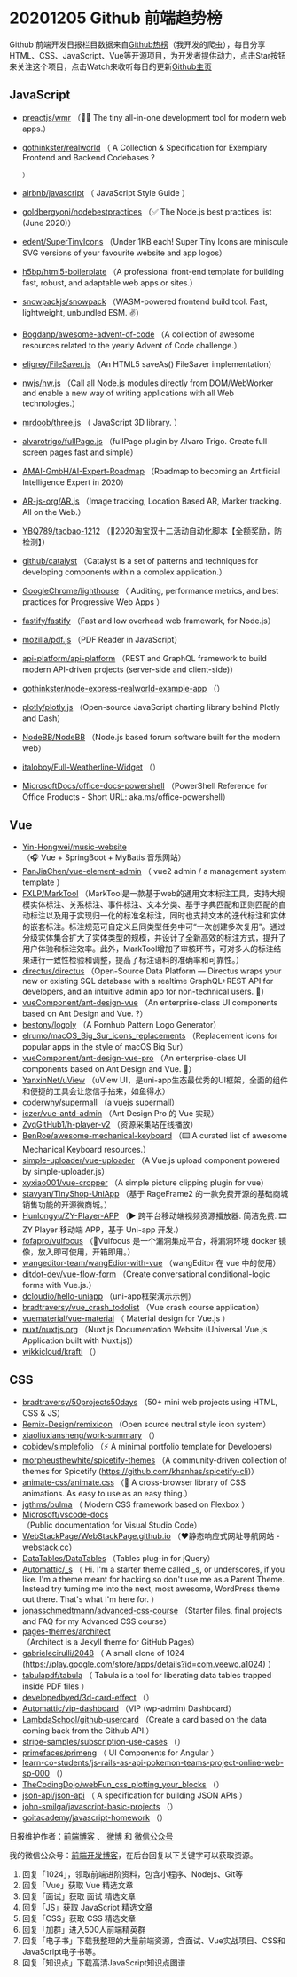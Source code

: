 # 20201205 Github 前端趋势榜

Github 前端开发日报栏目数据来自[Github热榜](https://github.qdkfweb.cn/)（我开发的爬虫），每日分享HTML、CSS、JavaScript、Vue等开源项目，为开发者提供动力，点击Star按钮来关注这个项目，点击Watch来收听每日的更新[Github主页](https://github.com/kujian/githubTrending)
## JavaScript

* [preactjs/wmr](https://github.com/preactjs/wmr) （&#x1f469;‍&#x1f680; The tiny all-in-one development tool for modern web apps.）
* [gothinkster/realworld](https://github.com/gothinkster/realworld) （
        A Collection &amp; Specification for Exemplary Frontend and Backend Codebases ?

      ）
* [airbnb/javascript](https://github.com/airbnb/javascript) （
        JavaScript Style Guide
      ）
* [goldbergyoni/nodebestpractices](https://github.com/goldbergyoni/nodebestpractices) （✅ The Node.js best practices list (June 2020)）
* [edent/SuperTinyIcons](https://github.com/edent/SuperTinyIcons) （Under 1KB each! Super Tiny Icons are miniscule SVG versions of your favourite website and app logos）
* [h5bp/html5-boilerplate](https://github.com/h5bp/html5-boilerplate) （A professional front-end template for building fast, robust, and adaptable web apps or sites.）
* [snowpackjs/snowpack](https://github.com/snowpackjs/snowpack) （WASM-powered frontend build tool. Fast, lightweight, unbundled ESM. ✌️）
* [Bogdanp/awesome-advent-of-code](https://github.com/Bogdanp/awesome-advent-of-code) （A collection of awesome resources related to the yearly Advent of Code challenge.）
* [eligrey/FileSaver.js](https://github.com/eligrey/FileSaver.js) （An HTML5 saveAs() FileSaver implementation）
* [nwjs/nw.js](https://github.com/nwjs/nw.js) （Call all Node.js modules directly from DOM/WebWorker and enable a new way of writing applications with all Web technologies.）
* [mrdoob/three.js](https://github.com/mrdoob/three.js) （
        JavaScript 3D library.
      ）
* [alvarotrigo/fullPage.js](https://github.com/alvarotrigo/fullPage.js) （fullPage plugin by Alvaro Trigo. Create full screen pages fast and simple）
* [AMAI-GmbH/AI-Expert-Roadmap](https://github.com/AMAI-GmbH/AI-Expert-Roadmap) （Roadmap to becoming an Artificial Intelligence Expert in 2020）
* [AR-js-org/AR.js](https://github.com/AR-js-org/AR.js) （Image tracking, Location Based AR, Marker tracking. All on the Web.）
* [YBQ789/taobao-1212](https://github.com/YBQ789/taobao-1212) （&#x1f680;2020淘宝双十二活动自动化脚本【全额奖励，防检测】）
* [github/catalyst](https://github.com/github/catalyst) （Catalyst is a set of patterns and techniques for developing components within a complex application.）
* [GoogleChrome/lighthouse](https://github.com/GoogleChrome/lighthouse) （
        Auditing, performance metrics, and best practices for Progressive Web Apps
      ）
* [fastify/fastify](https://github.com/fastify/fastify) （Fast and low overhead web framework, for Node.js）
* [mozilla/pdf.js](https://github.com/mozilla/pdf.js) （PDF Reader in JavaScript）
* [api-platform/api-platform](https://github.com/api-platform/api-platform) （REST and GraphQL framework to build modern API-driven projects (server-side and client-side)）
* [gothinkster/node-express-realworld-example-app](https://github.com/gothinkster/node-express-realworld-example-app) （）
* [plotly/plotly.js](https://github.com/plotly/plotly.js) （Open-source JavaScript charting library behind Plotly and Dash）
* [NodeBB/NodeBB](https://github.com/NodeBB/NodeBB) （Node.js based forum software built for the modern web）
* [italoboy/Full-Weatherline-Widget](https://github.com/italoboy/Full-Weatherline-Widget) （）
* [MicrosoftDocs/office-docs-powershell](https://github.com/MicrosoftDocs/office-docs-powershell) （PowerShell Reference for Office Products - Short URL: aka.ms/office-powershell）

## Vue

* [Yin-Hongwei/music-website](https://github.com/Yin-Hongwei/music-website) （&#x1f3a7; Vue + SpringBoot + MyBatis 音乐网站）
* [PanJiaChen/vue-element-admin](https://github.com/PanJiaChen/vue-element-admin) （
        vue2 admin / a management system template
      ）
* [FXLP/MarkTool](https://github.com/FXLP/MarkTool) （MarkTool是一款基于web的通用文本标注工具，支持大规模实体标注、关系标注、事件标注、文本分类、基于字典匹配和正则匹配的自动标注以及用于实现归一化的标准名标注，同时也支持文本的迭代标注和实体的嵌套标注。标注规范可自定义且同类型任务中可“一次创建多次复用”。通过分级实体集合扩大了实体类型的规模，并设计了全新高效的标注方式，提升了用户体验和标注效率。此外，MarkTool增加了审核环节，可对多人的标注结果进行一致性检验和调整，提高了标注语料的准确率和可靠性。）
* [directus/directus](https://github.com/directus/directus) （Open-Source Data Platform — Directus wraps your new or existing SQL database with a realtime GraphQL+REST API for developers, and an intuitive admin app for non-technical users. &#x1f430;）
* [vueComponent/ant-design-vue](https://github.com/vueComponent/ant-design-vue) （An enterprise-class UI components based on Ant Design and Vue. ?）
* [bestony/logoly](https://github.com/bestony/logoly) （A Pornhub Pattern Logo Generator）
* [elrumo/macOS_Big_Sur_icons_replacements](https://github.com/elrumo/macOS_Big_Sur_icons_replacements) （Replacement icons for popular apps in the style of macOS Big Sur）
* [vueComponent/ant-design-vue-pro](https://github.com/vueComponent/ant-design-vue-pro) （An enterprise-class UI components based on Ant Design and Vue. &#x1f41c;）
* [YanxinNet/uView](https://github.com/YanxinNet/uView) （uView UI，是uni-app生态最优秀的UI框架，全面的组件和便捷的工具会让您信手拈来，如鱼得水）
* [coderwhy/supermall](https://github.com/coderwhy/supermall) （a vuejs supermall）
* [iczer/vue-antd-admin](https://github.com/iczer/vue-antd-admin) （Ant Design Pro 的 Vue 实现）
* [ZyqGitHub1/h-player-v2](https://github.com/ZyqGitHub1/h-player-v2) （资源采集站在线播放）
* [BenRoe/awesome-mechanical-keyboard](https://github.com/BenRoe/awesome-mechanical-keyboard) （⌨️ A curated list of awesome Mechanical Keyboard resources.）
* [simple-uploader/vue-uploader](https://github.com/simple-uploader/vue-uploader) （A Vue.js upload component powered by simple-uploader.js）
* [xyxiao001/vue-cropper](https://github.com/xyxiao001/vue-cropper) （A simple picture clipping plugin for vue）
* [stavyan/TinyShop-UniApp](https://github.com/stavyan/TinyShop-UniApp) （基于 RageFrame2 的一款免费开源的基础商城销售功能的开源微商城。）
* [Hunlongyu/ZY-Player-APP](https://github.com/Hunlongyu/ZY-Player-APP) （▶️ 跨平台移动端视频资源播放器. 简洁免费. &#x1f39e; ZY Player 移动端 APP，基于 Uni-app 开发.）
* [fofapro/vulfocus](https://github.com/fofapro/vulfocus) （&#x1f680;Vulfocus 是一个漏洞集成平台，将漏洞环境 docker 镜像，放入即可使用，开箱即用。）
* [wangeditor-team/wangEdior-with-vue](https://github.com/wangeditor-team/wangEdior-with-vue) （wangEditor 在 vue 中的使用）
* [ditdot-dev/vue-flow-form](https://github.com/ditdot-dev/vue-flow-form) （Create conversational conditional-logic forms with Vue.js.）
* [dcloudio/hello-uniapp](https://github.com/dcloudio/hello-uniapp) （uni-app框架演示示例）
* [bradtraversy/vue_crash_todolist](https://github.com/bradtraversy/vue_crash_todolist) （Vue crash course application）
* [vuematerial/vue-material](https://github.com/vuematerial/vue-material) （
        Material design for Vue.js
      ）
* [nuxt/nuxtjs.org](https://github.com/nuxt/nuxtjs.org) （Nuxt.js Documentation Website (Universal Vue.js Application built with Nuxt.js)）
* [wikkicloud/krafti](https://github.com/wikkicloud/krafti) （）

## CSS

* [bradtraversy/50projects50days](https://github.com/bradtraversy/50projects50days) （50+ mini web projects using HTML, CSS &amp; JS）
* [Remix-Design/remixicon](https://github.com/Remix-Design/remixicon) （Open source neutral style icon system）
* [xiaoliuxiansheng/work-summary](https://github.com/xiaoliuxiansheng/work-summary) （）
* [cobidev/simplefolio](https://github.com/cobidev/simplefolio) （⚡️ A minimal portfolio template for Developers）
* [morpheusthewhite/spicetify-themes](https://github.com/morpheusthewhite/spicetify-themes) （A community-driven collection of themes for Spicetify (https://github.com/khanhas/spicetify-cli)）
* [animate-css/animate.css](https://github.com/animate-css/animate.css) （&#x1f37f; A cross-browser library of CSS animations. As easy to use as an easy thing.）
* [jgthms/bulma](https://github.com/jgthms/bulma) （
        Modern CSS framework based on Flexbox
      ）
* [Microsoft/vscode-docs](https://github.com/Microsoft/vscode-docs) （Public documentation for Visual Studio Code）
* [WebStackPage/WebStackPage.github.io](https://github.com/WebStackPage/WebStackPage.github.io) （❤️静态响应式网址导航网站 - webstack.cc）
* [DataTables/DataTables](https://github.com/DataTables/DataTables) （Tables plug-in for jQuery）
* [Automattic/_s](https://github.com/Automattic/_s) （
        Hi. I'm a starter theme called _s, or underscores, if you like. I'm a theme meant for hacking so don't use me as a Parent Theme. Instead try turning me into the next, most awesome, WordPress theme out there. That's what I'm here for.
      ）
* [jonasschmedtmann/advanced-css-course](https://github.com/jonasschmedtmann/advanced-css-course) （Starter files, final projects and FAQ for my Advanced CSS course）
* [pages-themes/architect](https://github.com/pages-themes/architect) （Architect is a Jekyll theme for GitHub Pages）
* [gabrielecirulli/2048](https://github.com/gabrielecirulli/2048) （
        A small clone of 1024 (<a href="https://play.google.com/store/apps/details?id=com.veewo.a1024">https://play.google.com/store/apps/details?id=com.veewo.a1024</a>)
      ）
* [tabulapdf/tabula](https://github.com/tabulapdf/tabula) （
        Tabula is a tool for liberating data tables trapped inside PDF files
      ）
* [developedbyed/3d-card-effect](https://github.com/developedbyed/3d-card-effect) （）
* [Automattic/vip-dashboard](https://github.com/Automattic/vip-dashboard) （VIP (wp-admin) Dashboard）
* [LambdaSchool/github-usercard](https://github.com/LambdaSchool/github-usercard) （Create a card based on the data coming back from the Github API.）
* [stripe-samples/subscription-use-cases](https://github.com/stripe-samples/subscription-use-cases) （）
* [primefaces/primeng](https://github.com/primefaces/primeng) （
        UI Components for Angular
      ）
* [learn-co-students/js-rails-as-api-pokemon-teams-project-online-web-sp-000](https://github.com/learn-co-students/js-rails-as-api-pokemon-teams-project-online-web-sp-000) （）
* [TheCodingDojo/webFun_css_plotting_your_blocks](https://github.com/TheCodingDojo/webFun_css_plotting_your_blocks) （）
* [json-api/json-api](https://github.com/json-api/json-api) （
        A specification for building JSON APIs
      ）
* [john-smilga/javascript-basic-projects](https://github.com/john-smilga/javascript-basic-projects) （）
* [goitacademy/javascript-homework](https://github.com/goitacademy/javascript-homework) （）


日报维护作者：[前端博客](https://qdkfweb.cn/) 、 [微博](https://qdkfweb.cn/go/weibo) 和 [微信公众号](https://open.weixin.qq.com/qr/code?username=caibaojian_com)

我的微信公众号：[前端开发博客](https://open.weixin.qq.com/qr/code?username=caibaojian_com)，在后台回复以下关键字可以获取资源。

1. 回复「1024」，领取前端进阶资料，包含小程序、Nodejs、Git等
2. 回复「Vue」获取 Vue 精选文章
3. 回复「面试」获取 面试 精选文章
4. 回复「JS」获取 JavaScript 精选文章
5. 回复「CSS」获取 CSS 精选文章
6. 回复「加群」进入500人前端精英群
7. 回复「电子书」下载我整理的大量前端资源，含面试、Vue实战项目、CSS和JavaScript电子书等。
8. 回复「知识点」下载高清JavaScript知识点图谱